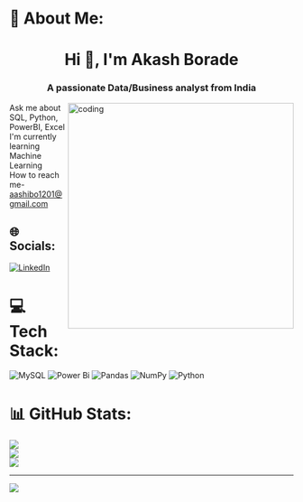 # 💫 About Me:
<h1 align="center">Hi 👋, I'm Akash Borade</h1>
<h3 align="center">A passionate Data/Business analyst from India</h3>

<img align="right" alt="coding" width="400" src="https://user-images.githubusercontent.com/55389276/140866485-8fb1c876-9a8f-4d6a-98dc-08c4981eaf70.gif">

Ask me about SQL, Python, PowerBI, Excel<br>I'm currently learning Machine Learning<br>How to reach me- aashibo1201@gmail.com


## 🌐 Socials:
[![LinkedIn](https://img.shields.io/badge/LinkedIn-%230077B5.svg?logo=linkedin&logoColor=white)](https://linkedin.com/in/akashborade1201) 

# 💻 Tech Stack:
![MySQL](https://img.shields.io/badge/mysql-%2300000f.svg?style=for-the-badge&logo=mysql&logoColor=white) ![Power Bi](https://img.shields.io/badge/power_bi-F2C811?style=for-the-badge&logo=powerbi&logoColor=black) ![Pandas](https://img.shields.io/badge/pandas-%23150458.svg?style=for-the-badge&logo=pandas&logoColor=white) ![NumPy](https://img.shields.io/badge/numpy-%23013243.svg?style=for-the-badge&logo=numpy&logoColor=white) ![Python](https://img.shields.io/badge/python-3670A0?style=for-the-badge&logo=python&logoColor=ffdd54)
# 📊 GitHub Stats:
![](https://github-readme-stats.vercel.app/api?username=akashborade1201&theme=dark&hide_border=false&include_all_commits=false&count_private=false)<br/>
![](https://github-readme-streak-stats.herokuapp.com/?user=akashborade1201&theme=dark&hide_border=false)<br/>
![](https://github-readme-stats.vercel.app/api/top-langs/?username=akashborade1201&theme=dark&hide_border=false&include_all_commits=false&count_private=false&layout=compact)

---
[![](https://visitcount.itsvg.in/api?id=akashborade1201&icon=0&color=0)](https://visitcount.itsvg.in)

<!-- Proudly created with GPRM ( https://gprm.itsvg.in ) -->
